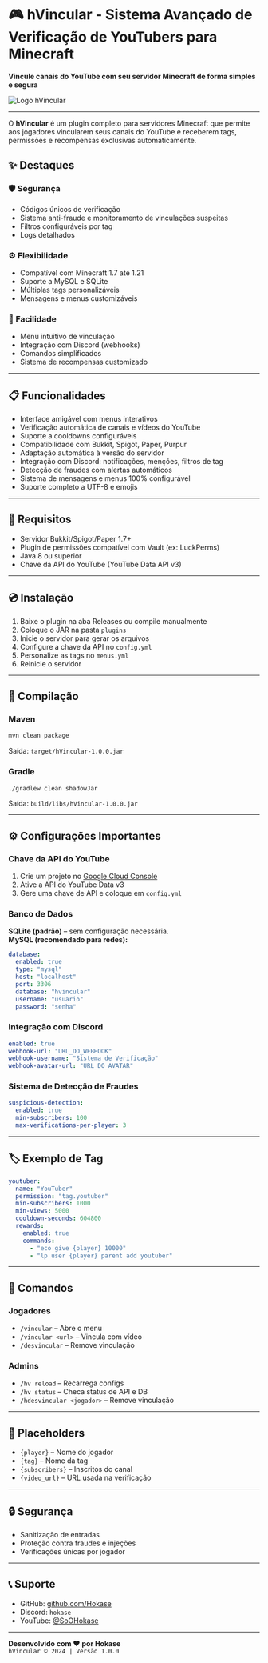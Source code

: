 
# 🎮 hVincular - Sistema Avançado de Verificação de YouTubers para Minecraft

**Vincule canais do YouTube com seu servidor Minecraft de forma simples e segura**

![Logo hVincular](https://i.imgur.com/QAIQ0z4.png)

---

O **hVincular** é um plugin completo para servidores Minecraft que permite aos jogadores vincularem seus canais do YouTube e receberem tags, permissões e recompensas exclusivas automaticamente.

## ✨ Destaques

### 🛡️ Segurança
- Códigos únicos de verificação
- Sistema anti-fraude e monitoramento de vinculações suspeitas
- Filtros configuráveis por tag
- Logs detalhados

### ⚙️ Flexibilidade
- Compatível com Minecraft 1.7 até 1.21
- Suporte a MySQL e SQLite
- Múltiplas tags personalizáveis
- Mensagens e menus customizáveis

### 🚀 Facilidade
- Menu intuitivo de vinculação
- Integração com Discord (webhooks)
- Comandos simplificados
- Sistema de recompensas customizado

---

## 📋 Funcionalidades

- Interface amigável com menus interativos
- Verificação automática de canais e vídeos do YouTube
- Suporte a cooldowns configuráveis
- Compatibilidade com Bukkit, Spigot, Paper, Purpur
- Adaptação automática à versão do servidor
- Integração com Discord: notificações, menções, filtros de tag
- Detecção de fraudes com alertas automáticos
- Sistema de mensagens e menus 100% configurável
- Suporte completo a UTF-8 e emojis

---

## 🔧 Requisitos

- Servidor Bukkit/Spigot/Paper 1.7+
- Plugin de permissões compatível com Vault (ex: LuckPerms)
- Java 8 ou superior
- Chave da API do YouTube (YouTube Data API v3)

---

## 💿 Instalação

1. Baixe o plugin na aba Releases ou compile manualmente
2. Coloque o JAR na pasta `plugins`
3. Inicie o servidor para gerar os arquivos
4. Configure a chave da API no `config.yml`
5. Personalize as tags no `menus.yml`
6. Reinicie o servidor

---

## 🔨 Compilação

### Maven
```bash
mvn clean package
```
Saída: `target/hVincular-1.0.0.jar`

### Gradle
```bash
./gradlew clean shadowJar
```
Saída: `build/libs/hVincular-1.0.0.jar`

---

## ⚙️ Configurações Importantes

### Chave da API do YouTube
1. Crie um projeto no [Google Cloud Console](https://console.cloud.google.com/)
2. Ative a API do YouTube Data v3
3. Gere uma chave de API e coloque em `config.yml`

### Banco de Dados

**SQLite (padrão)** – sem configuração necessária.  
**MySQL (recomendado para redes):**
```yaml
database:
  enabled: true
  type: "mysql"
  host: "localhost"
  port: 3306
  database: "hvincular"
  username: "usuario"
  password: "senha"
```

### Integração com Discord
```yaml
enabled: true
webhook-url: "URL_DO_WEBHOOK"
webhook-username: "Sistema de Verificação"
webhook-avatar-url: "URL_DO_AVATAR"
```

### Sistema de Detecção de Fraudes
```yaml
suspicious-detection:
  enabled: true
  min-subscribers: 100
  max-verifications-per-player: 3
```

---

## 🏷️ Exemplo de Tag

```yaml
youtuber:
  name: "YouTuber"
  permission: "tag.youtuber"
  min-subscribers: 1000
  min-views: 5000
  cooldown-seconds: 604800
  rewards:
    enabled: true
    commands:
      - "eco give {player} 10000"
      - "lp user {player} parent add youtuber"
```

---

## 💬 Comandos

### Jogadores
- `/vincular` – Abre o menu
- `/vincular <url>` – Vincula com vídeo
- `/desvincular` – Remove vinculação

### Admins
- `/hv reload` – Recarrega configs
- `/hv status` – Checa status de API e DB
- `/hdesvincular <jogador>` – Remove vinculação

---

## 🧩 Placeholders

- `{player}` – Nome do jogador
- `{tag}` – Nome da tag
- `{subscribers}` – Inscritos do canal
- `{video_url}` – URL usada na verificação

---

## 🔒 Segurança

- Sanitização de entradas
- Proteção contra fraudes e injeções
- Verificações únicas por jogador

---

## 📞 Suporte

- GitHub: [github.com/Hokase](https://github.com/Hokase)
- Discord: `hokase`
- YouTube: [@SoOHokase](https://youtube.com/@SoOHokase)

---

**Desenvolvido com ❤️ por Hokase**  
`hVincular © 2024 | Versão 1.0.0`
